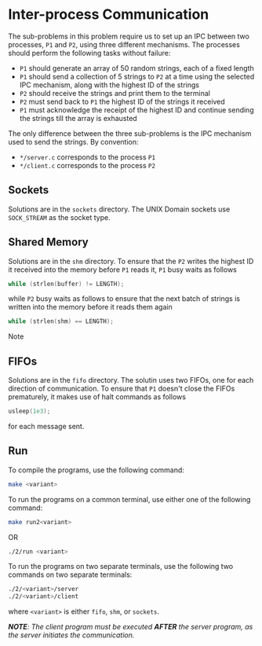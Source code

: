 # Inter-process Communication

The sub-problems in this problem require us to set up an IPC between two processes, `P1` and `P2`, using three different mechanisms. The processes should perform the following tasks without failure:

- `P1` should generate an array of 50 random strings, each of a fixed length
- `P1` should send a collection of 5 strings to `P2` at a time using the selected IPC mechanism, along with the highest ID of the strings
- `P2` should receive the strings and print them to the terminal
- `P2` must send back to `P1` the highest ID of the strings it received
- `P1` must acknowledge the receipt of the highest ID and continue sending the strings till the array is exhausted

The only difference between the three sub-problems is the IPC mechanism used to send the strings. By convention:

- `*/server.c` corresponds to the process `P1`
- `*/client.c` corresponds to the process `P2`


## Sockets

Solutions are in the `sockets` directory. The UNIX Domain sockets use `SOCK_STREAM` as the socket type.

## Shared Memory

Solutions are in the `shm` directory. To ensure that the `P2` writes the highest ID it received into the memory before `P1` reads it, `P1` busy waits as follows

```c
while (strlen(buffer) != LENGTH);
```

while `P2` busy waits as follows to ensure that the next batch of strings is written into the memory before it reads them again

```c
while (strlen(shm) == LENGTH);
```

Note

## FIFOs

Solutions are in the `fifo` directory. The solutin uses two FIFOs, one for each direction of communication. To ensure that `P1` doesn't close the FIFOs prematurely, it makes use of halt commands as follows

```c
usleep(1e3);
```

for each message sent.

## Run

To compile the programs, use the following command:

```bash
make <variant>
```

To run the programs on a common terminal, use either one of the following command:

```bash
make run2<variant>
```

OR

```bash
./2/run <variant>
```

To run the programs on two separate terminals, use the following two commands on two separate terminals:

```bash
./2/<variant>/server
./2/<variant>/client
```

where `<variant>` is either `fifo`, `shm`, or `sockets`.

***NOTE**: The client program must be executed **AFTER** the server program, as the server initiates the communication.*